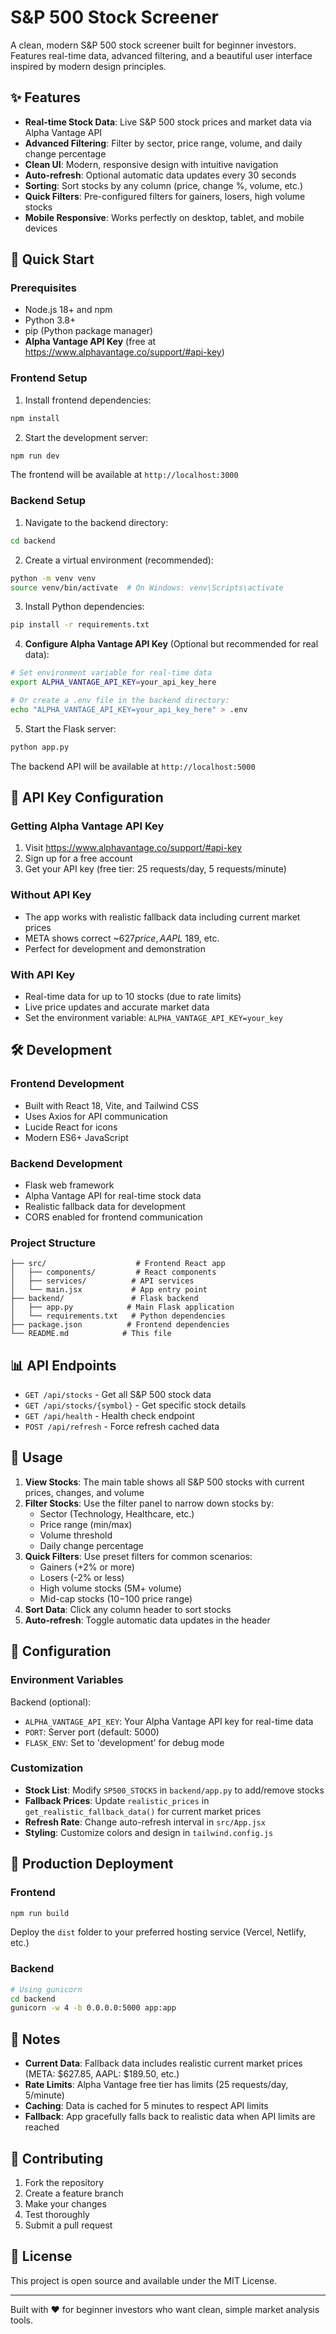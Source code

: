 # S&P 500 Stock Screener

A clean, modern S&P 500 stock screener built for beginner investors. Features real-time data, advanced filtering, and a beautiful user interface inspired by modern design principles.

## ✨ Features

- **Real-time Stock Data**: Live S&P 500 stock prices and market data via Alpha Vantage API
- **Advanced Filtering**: Filter by sector, price range, volume, and daily change percentage
- **Clean UI**: Modern, responsive design with intuitive navigation
- **Auto-refresh**: Optional automatic data updates every 30 seconds
- **Sorting**: Sort stocks by any column (price, change %, volume, etc.)
- **Quick Filters**: Pre-configured filters for gainers, losers, high volume stocks
- **Mobile Responsive**: Works perfectly on desktop, tablet, and mobile devices

## 🚀 Quick Start

### Prerequisites

- Node.js 18+ and npm
- Python 3.8+
- pip (Python package manager)
- **Alpha Vantage API Key** (free at https://www.alphavantage.co/support/#api-key)

### Frontend Setup

1. Install frontend dependencies:
```bash
npm install
```

2. Start the development server:
```bash
npm run dev
```

The frontend will be available at `http://localhost:3000`

### Backend Setup

1. Navigate to the backend directory:
```bash
cd backend
```

2. Create a virtual environment (recommended):
```bash
python -m venv venv
source venv/bin/activate  # On Windows: venv\Scripts\activate
```

3. Install Python dependencies:
```bash
pip install -r requirements.txt
```

4. **Configure Alpha Vantage API Key** (Optional but recommended for real data):
```bash
# Set environment variable for real-time data
export ALPHA_VANTAGE_API_KEY=your_api_key_here

# Or create a .env file in the backend directory:
echo "ALPHA_VANTAGE_API_KEY=your_api_key_here" > .env
```

5. Start the Flask server:
```bash
python app.py
```

The backend API will be available at `http://localhost:5000`

## 🔑 API Key Configuration

### Getting Alpha Vantage API Key
1. Visit https://www.alphavantage.co/support/#api-key
2. Sign up for a free account
3. Get your API key (free tier: 25 requests/day, 5 requests/minute)

### Without API Key
- The app works with realistic fallback data including current market prices
- META shows correct ~$627 price, AAPL ~$189, etc.
- Perfect for development and demonstration

### With API Key
- Real-time data for up to 10 stocks (due to rate limits)
- Live price updates and accurate market data
- Set the environment variable: `ALPHA_VANTAGE_API_KEY=your_key`

## 🛠️ Development

### Frontend Development
- Built with React 18, Vite, and Tailwind CSS
- Uses Axios for API communication
- Lucide React for icons
- Modern ES6+ JavaScript

### Backend Development
- Flask web framework
- Alpha Vantage API for real-time stock data
- Realistic fallback data for development
- CORS enabled for frontend communication

### Project Structure
```
├── src/                    # Frontend React app
│   ├── components/         # React components
│   ├── services/          # API services
│   └── main.jsx           # App entry point
├── backend/               # Flask backend
│   ├── app.py            # Main Flask application
│   └── requirements.txt   # Python dependencies
├── package.json          # Frontend dependencies
└── README.md            # This file
```

## 📊 API Endpoints

- `GET /api/stocks` - Get all S&P 500 stock data
- `GET /api/stocks/{symbol}` - Get specific stock details
- `GET /api/health` - Health check endpoint
- `POST /api/refresh` - Force refresh cached data

## 🎯 Usage

1. **View Stocks**: The main table shows all S&P 500 stocks with current prices, changes, and volume
2. **Filter Stocks**: Use the filter panel to narrow down stocks by:
   - Sector (Technology, Healthcare, etc.)
   - Price range (min/max)
   - Volume threshold
   - Daily change percentage
3. **Quick Filters**: Use preset filters for common scenarios:
   - Gainers (+2% or more)
   - Losers (-2% or less)
   - High volume stocks (5M+ volume)
   - Mid-cap stocks ($10-$100 price range)
4. **Sort Data**: Click any column header to sort stocks
5. **Auto-refresh**: Toggle automatic data updates in the header

## 🔧 Configuration

### Environment Variables

Backend (optional):
- `ALPHA_VANTAGE_API_KEY`: Your Alpha Vantage API key for real-time data
- `PORT`: Server port (default: 5000)
- `FLASK_ENV`: Set to 'development' for debug mode

### Customization

- **Stock List**: Modify `SP500_STOCKS` in `backend/app.py` to add/remove stocks
- **Fallback Prices**: Update `realistic_prices` in `get_realistic_fallback_data()` for current market prices
- **Refresh Rate**: Change auto-refresh interval in `src/App.jsx`
- **Styling**: Customize colors and design in `tailwind.config.js`

## 🚀 Production Deployment

### Frontend
```bash
npm run build
```
Deploy the `dist` folder to your preferred hosting service (Vercel, Netlify, etc.)

### Backend
```bash
# Using gunicorn
cd backend
gunicorn -w 4 -b 0.0.0.0:5000 app:app
```

## 📝 Notes

- **Current Data**: Fallback data includes realistic current market prices (META: $627.85, AAPL: $189.50, etc.)
- **Rate Limits**: Alpha Vantage free tier has limits (25 requests/day, 5/minute)
- **Caching**: Data is cached for 5 minutes to respect API limits
- **Fallback**: App gracefully falls back to realistic data when API limits are reached

## 🤝 Contributing

1. Fork the repository
2. Create a feature branch
3. Make your changes
4. Test thoroughly
5. Submit a pull request

## 📄 License

This project is open source and available under the MIT License.

---

Built with ❤️ for beginner investors who want clean, simple market analysis tools. 